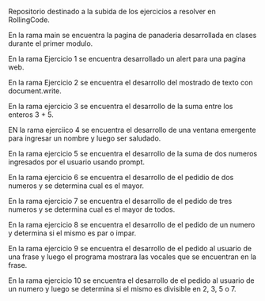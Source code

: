 Repositorio destinado a la subida de los ejercicios a resolver en RollingCode.

En la rama main se encuentra la pagina de panaderia desarrollada en clases durante el primer modulo.

En la rama Ejercicio 1 se encuentra desarrollado un alert para una pagina web.

En la rama Ejercicio 2 se encuentra el desarrollo del mostrado de texto con document.write.

En la rama ejercicio 3 se encuentra el desarrollo de la suma entre los enteros 3 + 5.

EN la rama ejerciico 4 se encuentra el desarrollo de una ventana emergente para ingresar un nombre y luego ser saludado.

En la rama ejercicio 5 se encuentra el desarrollo de la suma de dos numeros ingresados por el usuario usando prompt.

En la rama ejercicio 6 se encuentra el desarrollo de el pedidio de dos numeros y se determina cual es el mayor.

En la rama ejercicio 7 se encuentra el desarrollo de el pedido de tres numeros y se determina cual es el mayor de todos.

En la rama ejercicio 8 se encuentra el desarrollo de el pedido de un numero y determina si el mismo es par o impar.

En la rama ejercicio 9 se encuentra el desarrollo de el pedido al usuario de una frase y luego el programa mostrara las vocales que se encuentran en la frase.

En la rama ejercicio 10 se encuentra el desarrollo de el pedido al usuario de un numero y luego se determina si el mismo es divisible en 2, 3, 5 o 7.